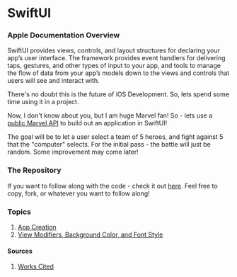 # SwiftUI

### Apple Documentation Overview

SwiftUI provides views, controls, and layout structures for declaring your app’s user interface. The framework provides event handlers for delivering taps, gestures, and other types of input to your app, and tools to manage the flow of data from your app’s models down to the views and controls that users will see and interact with.

There's no doubt this is the future of iOS Development. So, lets spend some time using it in a project. 

Now, I don't know about you, but I am huge Marvel fan! So - lets use a [public Marvel API](https://developer.marvel.com) to build out an application in SwiftUI!

The goal will be to let a user select a team of 5 heroes, and fight against 5 that the "computer" selects. For the initial pass - the battle will just be random. Some improvement may come later!

### The Repository

If you want to follow along with the code - check it out [here](https://github.com/dfperry5/SwiftUI-Sample-Marvel). Feel free to copy, fork, or whatever you want to follow along! 


### Topics

1. [App Creation](AppCreation/index.md)
2. [View Modifiers, Background Color, and Font Style](BackgroundColor-FontStyle-View-Modifiers/index.md)

#### Sources
1. [Works Cited](sources.md)